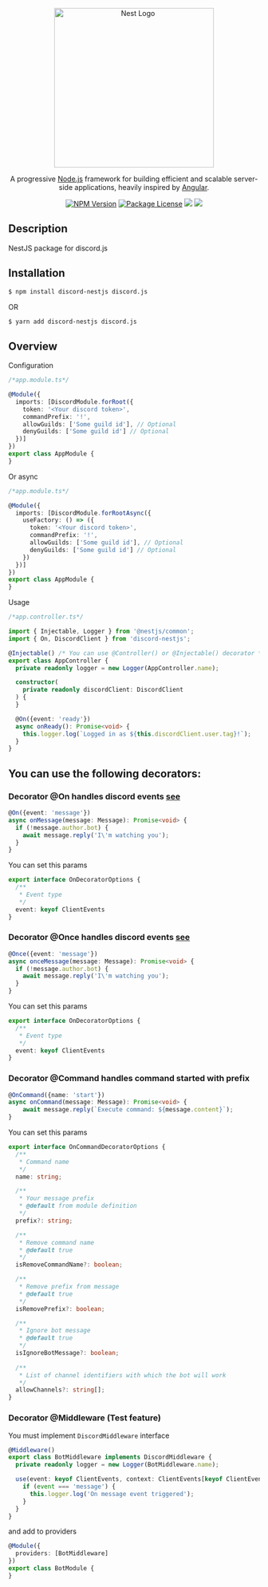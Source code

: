 <p align="center">
  <a href="http://nestjs.com/" target="blank"><img src="https://nestjs.com/img/logo_text.svg" width="320" alt="Nest Logo" /></a>
</p>

[travis-image]: https://api.travis-ci.org/nestjs/nest.svg?branch=master
[travis-url]: https://travis-ci.org/nestjs/nest
[linux-image]: https://img.shields.io/travis/nestjs/nest/master.svg?label=linux
[linux-url]: https://travis-ci.org/nestjs/nest
  
  <p align="center">A progressive <a href="http://nodejs.org" target="blank">Node.js</a> framework for building efficient and scalable server-side applications, heavily inspired by <a href="https://angular.io" target="blank">Angular</a>.</p>
    <p align="center">
<a href="https://www.npmjs.com/~nestjscore"><img src="https://img.shields.io/npm/v/@nestjs/core.svg" alt="NPM Version" /></a>
<a href="https://www.npmjs.com/~nestjscore"><img src="https://img.shields.io/npm/l/@nestjs/core.svg" alt="Package License" /></a>
  <a href="https://paypal.com/paypalme/fjodorrybakov"><img src="https://img.shields.io/badge/Donate-PayPal-dc3d53.svg"/></a>
  <a href="https://twitter.com/nestframework"><img src="https://img.shields.io/twitter/follow/nestframework.svg?style=social&label=Follow"></a>
</p>
  <!--[![Backers on Open Collective](https://opencollective.com/nest/backers/badge.svg)](https://opencollective.com/nest#backer)
  [![Sponsors on Open Collective](https://opencollective.com/nest/sponsors/badge.svg)](https://opencollective.com/nest#sponsor)-->

## Description

NestJS package for discord.js

## Installation

```bash
$ npm install discord-nestjs discord.js
```
OR 
```bash
$ yarn add discord-nestjs discord.js
```

## Overview
Configuration
```typescript
/*app.module.ts*/

@Module({
  imports: [DiscordModule.forRoot({
    token: '<Your discord token>',
    commandPrefix: '!',
    allowGuilds: ['Some guild id'], // Optional
    denyGuilds: ['Some guild id'] // Optional
  })]
})
export class AppModule {
}
```
Or async
```typescript
/*app.module.ts*/

@Module({
  imports: [DiscordModule.forRootAsync({
    useFactory: () => ({
      token: '<Your discord token>',
      commandPrefix: '!',
      allowGuilds: ['Some guild id'], // Optional
      denyGuilds: ['Some guild id'] // Optional
    })
  })]
})
export class AppModule {
}
```
Usage
```typescript
/*app.controller.ts*/

import { Injectable, Logger } from '@nestjs/common';
import { On, DiscordClient } from 'discord-nestjs';

@Injectable() /* You can use @Controller() or @Injectable() decorator */
export class AppController {
  private readonly logger = new Logger(AppController.name);

  constructor(
    private readonly discordClient: DiscordClient
  ) {
  }

  @On({event: 'ready'})
  async onReady(): Promise<void> {
    this.logger.log(`Logged in as ${this.discordClient.user.tag}!`);
  }
}
```

## You can use the following decorators:

### Decorator @On handles discord events [see](https://gist.github.com/koad/316b265a91d933fd1b62dddfcc3ff584)
```typescript
@On({event: 'message'})
async onMessage(message: Message): Promise<void> {
  if (!message.author.bot) {
    await message.reply('I\'m watching you');
  }
}
```
You can set this params
```typescript
export interface OnDecoratorOptions {
  /**
   * Event type
   */
  event: keyof ClientEvents
}
```

### Decorator @Once handles discord events [see](https://gist.github.com/koad/316b265a91d933fd1b62dddfcc3ff584)
```typescript
@Once({event: 'message'})
async onceMessage(message: Message): Promise<void> {
  if (!message.author.bot) {
    await message.reply('I\'m watching you');
  }
}
```
You can set this params
```typescript
export interface OnDecoratorOptions {
  /**
   * Event type
   */
  event: keyof ClientEvents
}
```

### Decorator @Command handles command started with prefix
```typescript
@OnCommand({name: 'start'})
async onCommand(message: Message): Promise<void> {
    await message.reply(`Execute command: ${message.content}`);
}
```
You can set this params
```typescript
export interface OnCommandDecoratorOptions {
  /**
   * Command name
   */
  name: string;

  /**
   * Your message prefix
   * @default from module definition
   */
  prefix?: string;

  /**
   * Remove command name
   * @default true
   */
  isRemoveCommandName?: boolean;

  /**
   * Remove prefix from message
   * @default true
   */
  isRemovePrefix?: boolean;

  /**
   * Ignore bot message
   * @default true
   */
  isIgnoreBotMessage?: boolean;
  
  /**
   * List of channel identifiers with which the bot will work
   */
  allowChannels?: string[];
}
```

### Decorator @Middleware (Test feature)

You must implement `DiscordMiddleware` interface
```typescript
@Middleware()
export class BotMiddleware implements DiscordMiddleware {
  private readonly logger = new Logger(BotMiddleware.name);

  use(event: keyof ClientEvents, context: ClientEvents[keyof ClientEvents]): void {
    if (event === 'message') {
      this.logger.log('On message event triggered');
    }
  }
}
```
and add to providers
```typescript
@Module({
  providers: [BotMiddleware]
})
export class BotModule {
}
```

